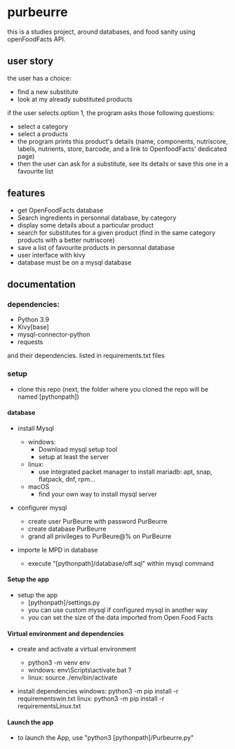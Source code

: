 # purbeurre

this is a studies project, around databases, and food sanity using openFoodFacts API.

## user story

the user has a choice:

* find a new substitute
* look at my already substituted products

if the user selects option 1, the program asks those following questions:

* select a category
* select a products
* the program prints this product's details (name, components, nutriscore, labels, nutrients, store, barcode, and a link to OpenfoodFacts' dedicated page) 
* then the user can ask for a substitute, see its details or save this one in a favourite list


## features

* get OpenFoodFacts database
* Search ingredients in personnal database, by category
* display some details about a particular product
* search for substitutes for a given product (find in the same category products with a better nutriscore) 
* save a list of favourite products in personnal database
* user interface with kivy
* database must be on a mysql database

## documentation

### dependencies: 
* Python 3.9
* Kivy[base]
* mysql-connector-python
* requests

and their dependencies. listed in requirements.txt files

### setup
* clone this repo (next, the folder where you cloned the repo will be named [pythonpath])

#### database
* install Mysql
    * windows:
        * Download mysql setup tool
        * setup at least the server
    * linux:
        * use integrated packet manager to install mariadb: apt, snap, flatpack, dnf, rpm...
    * macOS
        * find your own way to install mysql server
    
* configurer mysql
    * create user PurBeurre with password PurBeurre
    * create database PurBeurre
    * grand all privileges to PurBeure@% on PurBeurre 
    
* importe le MPD in database
    * execute "[pythonpath]/database/off.sql" within mysql command
    
#### Setup the app
* setup the app
    * [pythonpath]/settings.py
    * you can use custom mysql if configured mysql in another way
    * you can set the size of the data imported from Open Food Facts

#### Virtual environment and dependencies
* create and activate a virtual environment
    * python3 -m venv env
    * windows: env\Scripts\activate.bat ?
    * linux: source ./env/bin/activate

* install dependencies
    windows: python3 -m pip install -r requirementswin.txt
    linux: python3 -m pip install -r requirementsLinux.txt

#### Launch the app
* to launch the App, use "python3 [pythonpath]/Purbeurre.py"

